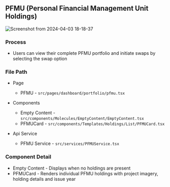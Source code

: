 ## PFMU (Personal Financial Management Unit Holdings)

![Screenshot from 2024-04-03 18-18-37](https://github.com/Blockchain-Laboratories-LLC/IM-Production-Frontend/assets/20131952/2b02da48-048f-4166-9aef-c433512bd718)


### Process
- Users can view their complete PFMU portfolio and initiate swaps by selecting the swap option

### File Path
- Page
  - PFMU - `src/pages/dashboard/portfolio/pfmu.tsx`
- Components
  - Empty Content - `src/components/Molecules/EmptyContent/EmptyContent.tsx`
  - PFMUCard - `src/components/Templates/Holdings/List/PFMUCard.tsx`

- Api Service
  - PFMU Service - `src/services/PFMUService.tsx`

### Component Detail
  - Empty Content - Displays when no holdings are present
  - PFMUCard - Renders individual PFMU holdings with project imagery, holding details and issue year
